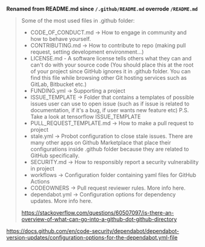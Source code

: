 

**Renamed from README.md since `/.github/README.md` overrode `/README.md`**

> Some of the most used files in .github folder:
>
> - CODE_OF_CONDUCT.md -> How to engage in community and how to behave yourself.
> - CONTRIBUTING.md -> How to contribute to repo (making pull request, setting development environment...)
> - LICENSE.md - A software license tells others what they can and can't do with your source code (You should place this at the root of your project since GitHub ignores it in .github folder. You can find this file while browsing other Git hosting services such as GitLab, Bitbucket etc.)
> - FUNDING.yml -> Supporting a project
> - ISSUE_TEMPLATE -> Folder that contains a templates of possible issues user can use to open issue (such as if issue is related to documentation, if it's a bug, if user wants new feature etc) P.S. Take a look at tensorflow ISSUE_TEMPLATE
> - PULL_REQUEST_TEMPLATE.md -> How to make a pull request to project
> - stale.yml -> Probot configuration to close stale issues. There are many other apps on Github Marketplace that place their configurations inside .github folder because they are related to GitHub specifically.
> - SECURITY.md -> How to responsibly report a security vulnerability in project
> - workflows -> Configuration folder containing yaml files for GitHub Actions
> - CODEOWNERS -> Pull request reviewer rules. More info here.
> - dependabot.yml -> Configuration options for dependency updates. More info here.
>
> https://stackoverflow.com/questions/60507097/is-there-an-overview-of-what-can-go-into-a-github-dot-github-directory



https://docs.github.com/en/code-security/dependabot/dependabot-version-updates/configuration-options-for-the-dependabot.yml-file